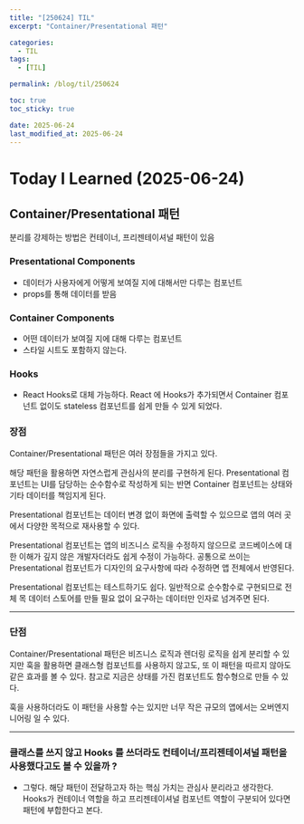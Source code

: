 ```yaml
---
title: "[250624] TIL"
excerpt: "Container/Presentational 패턴"

categories:
  - TIL
tags:
  - [TIL]

permalink: /blog/til/250624

toc: true
toc_sticky: true

date: 2025-06-24
last_modified_at: 2025-06-24
---
```


# Today I Learned (2025-06-24)

## Container/Presentational 패턴

분리를 강제하는 방법은 컨테이너, 프리젠테이셔널 패턴이 있음

### Presentational Components

- 데이터가 사용자에게 어떻게 보여질 지에 대해서만 다루는 컴포넌트
- props를 통해 데이터를 받음

### Container Components

- 어떤 데이터가 보여질 지에 대해 다루는 컴포넌트
- 스타일 시트도 포함하지 않는다.

### Hooks

- React Hooks로 대체 가능하다. React 에 Hooks가 추가되면서 Container 컴포넌트 없이도 stateless 컴포넌트를 쉽게 만들 수 있게 되었다.

### 장점

Container/Presentational 패턴은 여러 장점들을 가지고 있다.

해당 패턴을 활용하면 자연스럽게 관심사의 분리를 구현하게 된다. Presentational 컴포넌트는 UI를 담당하는 순수함수로 작성하게 되는 반면 Container 컴포넌트는 상태와 기타 데이터를 책임지게 된다.

Presentational 컴포넌트는 데이터 변경 없이 화면에 출력할 수 있으므로 앱의 여러 곳에서 다양한 목적으로 재사용할 수 있다.

Presentational 컴포넌트는 앱의 비즈니스 로직을 수정하지 않으므로 코드베이스에 대한 이해가 깊지 않은 개발자더라도 쉽게 수정이 가능하다. 공통으로 쓰이는 Presentational 컴포넌트가 디자인의 요구사항에 따라 수정하면 앱 전체에서 반영된다.

Presentational 컴포넌트는 테스트하기도 쉽다. 일반적으로 순수함수로 구현되므로 전체 목 데이터 스토어를 만들 필요 없이 요구하는 데이터만 인자로 넘겨주면 된다.

---

### 단점

Container/Presentational 패턴은 비즈니스 로직과 렌더링 로직을 쉽게 분리할 수 있지만 훅을 활용하면 클래스형 컴포넌트를 사용하지 않고도, 또 이 패턴을 따르지 않아도 같은 효과를 볼 수 있다. 참고로 지금은 상태를 가진 컴포넌트도 함수형으로 만들 수 있다.

훅을 사용하더라도 이 패턴을 사용할 수는 있지만 너무 작은 규모의 앱에서는 오버엔지니어링 일 수 있다.

---

### 클래스를 쓰지 않고 Hooks 를 쓰더라도 컨테이너/프리젠테이셔널 패턴을 사용했다고도 볼 수 있을까 ?

- 그렇다. 해당 패턴이 전달하고자 하는 핵심 가치는 관심사 분리라고 생각한다. Hooks가 컨테이너 역할을 하고 프리젠테이셔널 컴포넌트 역할이 구분되어 있다면 패턴에 부합한다고 본다.
